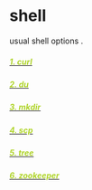 # shell
usual shell options .

##### [<font color=#afd429><font color=#afd429><font color=#afd429><font color=#afd429><font color=#afd429><font color=#afd429>1. curl](https://github.com/scutuyu/shell/blob/master/curl "Title")

##### [<font color=#afd429><font color=#afd429><font color=#afd429><font color=#afd429><font color=#afd429>2. du](https://github.com/scutuyu/shell/blob/master/du)
##### [<font color=#afd429><font color=#afd429><font color=#afd429><font color=#afd429>3. mkdir](https://github.com/scutuyu/shell/blob/master/mkdir)
##### [<font color=#afd429><font color=#afd429><font color=#afd429>4. scp](https://github.com/scutuyu/shell/blob/master/scp)
##### [<font color=#afd429><font color=#afd429>5. tree](https://github.com/scutuyu/shell/blob/master/tree)
##### [<font color=#afd429>6. zookeeper](https://github.com/scutuyu/shell/blob/master/zookeeper)
##### [ ]()
